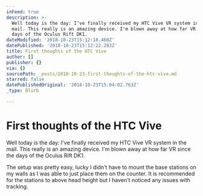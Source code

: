 ```yaml
---
inFeed: true
description: >-
  Well today is the day: I’ve finally received my HTC Vive VR system in the
  mail. This really is an amazing device. I'm blown away at how far VR since the
  days of the Oculus Rift DK1.  
dateModified: '2018-10-23T15:12:18.460Z'
datePublished: '2018-10-23T15:12:22.283Z'
title: First thoughts of the HTC Vive
author: []
publisher: {}
via: {}
sourcePath: _posts/2018-10-23-first-thoughts-of-the-htc-vive.md
starred: false
datePublishedOriginal: '2018-10-23T15:04:02.763Z'
_type: Blurb

---
```

# First thoughts of the HTC Vive

Well today is the day: I've finally received my HTC Vive VR system in the mail. This really is an amazing device. I'm blown away at how far VR since the days of the Oculus Rift DK1\. 

The setup was pretty easy, lucky I didn't have to mount the base stations on my walls as I was able to just place them on the counter. It is recommended for the stations to above head height but I haven't noticed any issues with tracking.